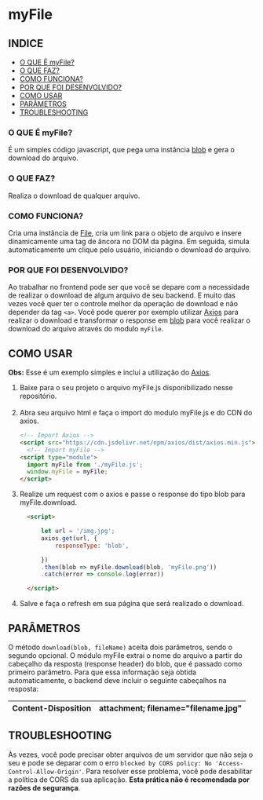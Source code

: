 # myFile

## INDICE
 - [O QUE É myFile?](#o-que-é-myfile)
 - [O QUE FAZ?](#o-que-faz)
 - [COMO FUNCIONA?](#como-funciona)
 - [POR QUE FOI DESENVOLVIDO?](#por-que-foi-desenvolvido)
 - [COMO USAR](#como-usar)
 - [PARÂMETROS](#parâmetros)
 - [TROUBLESHOOTING](#troubleshooting)
    
### O QUE É myFile?
É um simples código javascript, que pega uma instância [blob](https://developer.mozilla.org/pt-BR/docs/Web/API/Blob) e gera o download do arquivo.
### O QUE FAZ?
Realiza o download de qualquer arquivo.
### COMO FUNCIONA?
Cria uma instância de [File](https://developer.mozilla.org/pt-BR/docs/Web/API/File), cria um link para o objeto de arquivo e insere dinamicamente uma tag de âncora no DOM da página. Em seguida, simula automaticamente um clique pelo usuário, iniciando o download do arquivo.
### POR QUE FOI DESENVOLVIDO?
Ao trabalhar no frontend pode ser que você se depare com a necessidade de realizar o download de algum arquivo de seu backend. E muito das vezes você quer ter o controle melhor da operação de download e não depender da tag `<a>`. Você pode querer por exemplo utilizar [Axios](https://axios-http.com/docs/intro) para realizar o download e transformar o response em [blob](https://developer.mozilla.org/pt-BR/docs/Web/API/Blob) para você realizar o download do arquivo através do modulo `myFile`.
## COMO USAR
 **Obs:** Esse é um exemplo simples e inclui a utilização do [Axios](https://axios-http.com/docs/intro).

<ol>
  <li>Baixe para o seu projeto o arquivo myFile.js disponibilizado nesse repositório. </li><br>
  <li>Abra seu arquivo html e faça o import do modulo myFile.js e do CDN do axios.</li>
  
  ```html 
  <!-- Import Axios -->
  <script src="https://cdn.jsdelivr.net/npm/axios/dist/axios.min.js"></script>
    <!-- Import myFile -->
  <script type="module">
    import myFile from './myFile.js';
    window.myFile = myFile;
  </script>
  ```

  <li>Realize um request com o axios e passe o response do tipo blob para myFile.download.</li>
  
  ```html
    <script>

        let url = '/img.jpg';
        axios.get(url, {
            responseType: 'blob',

        })
        .then(blob => myFile.download(blob, 'myFile.png'))
        .catch(error => console.log(error))

    </script>
  ```

  <li>Salve e faça o refresh em sua página que será realizado o download.</li>
</ol>

## PARÂMETROS
O método `download(blob, fileName)` aceita dois parâmetros, sendo o segundo opcional. O módulo myFile extrai o nome do arquivo a partir do cabeçalho da resposta (response header) do blob, que é passado como primeiro parâmetro. Para que essa informação seja obtida automaticamente, o backend deve incluir o seguinte cabeçalhos na resposta:


|  Content-Disposition    | attachment; filename="filename.jpg" | 
| :---        |    ---:   |  



## TROUBLESHOOTING
Às vezes, você pode precisar obter arquivos de um servidor que não seja o seu e pode se deparar com o erro `blocked by CORS policy: No 'Access-Control-Allow-Origin'`. Para resolver esse problema, você pode desabilitar a política de CORS da sua aplicação. **Esta prática não é recomendada por razões de segurança**.

